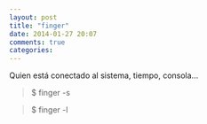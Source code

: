 ```yaml
---
layout: post
title: "finger"
date: 2014-01-27 20:07
comments: true
categories: 
---
```

Quien está conectado al sistema, tiempo, consola...

>$ finger -s

>$ finger -l

